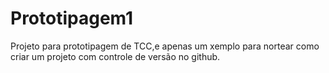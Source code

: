 # Prototipagem1
Projeto para prototipagem de TCC,e apenas um xemplo para nortear como criar um projeto com controle de versão no github.
